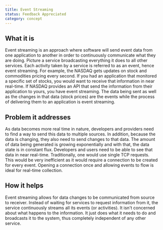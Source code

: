 ```yaml
---
title: Event Streaming
status: Feedback Appreciated
category: concept
---
```


## What it is

Event streaming is an approach where software will send event data from one application to another in order to continuously communicate what they are doing.
Picture a service broadcasting everything it does to all other services.
Each activity taken by a service is referred to as an event, hence event streaming.
For example, the NASDAQ gets updates on stock and commodities pricing every second. If you had an application that monitored a specific set of stocks, you would want to receive that information in near real-time. If NASDAQ provides an API that send the information from their application to yours, you have event streaming.
The data being sent as well as the changes in that data (stock prices) are the events while the process of delivering them to an application is event streaming.

## Problem it addresses

As data becomes more real time in nature, developers and providers need to find a way to send this data to multiple sources. In addition, because the data is changing, they also need to send changes to that data.
The amount of data being generated is growing exponentially and with that, the data state is in constant flux. Developers and users need to be able to see that data in near real-time.
Traditionally, one would use single TCP requests. This would be very inefficient as it would require a connection to be created for every event. Opening a connection once and allowing events to flow is ideal for real-time collection.

## How it helps

Event streaming allows for data changes to be communicated from source to receiver.
Instead of waiting for services to request information from it, the service continuously streams all its events (or activities).
It isn't concerned about what happens to the information.
It just does what it needs to do and broadcasts it to the system, thus completely independent of any other service.

